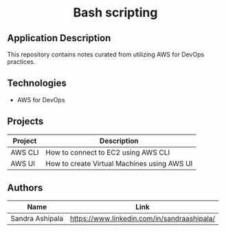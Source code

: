 <!-- PROJECT TITLE -->
  <h1 align="center">Bash scripting</h1>

## Application Description

This repository contains notes curated from utilizing AWS for DevOps practices.

## Technologies
* AWS for DevOps


## Projects 
| Project | Description |
| --- | --- |
| AWS CLI | How to connect to EC2 using AWS CLI |
| AWS UI | How to create Virtual Machines using AWS UI |



## Authors

| Name            | Link                                   |
| --------------- | -------------------------------------- |
| Sandra Ashipala | https://www.linkedin.com/in/sandraashipala/ |



